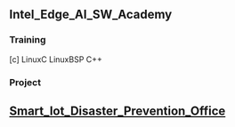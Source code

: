 ## Intel_Edge_AI_SW_Academy

### Training
[c]
LinuxC
LinuxBSP
C++
### Project
[Smart_Iot_Disaster_Prevention_Office](https://github.com/Kim-MS-99/Smart_Iot_Disaster_Prevention_Office)
---
<!--
**Kim-MS-99/Kim-MS-99** is a ✨ _special_ ✨ repository because its `README.md` (this file) appears on your GitHub profile.

Here are some ideas to get you started:

- 🔭 I’m currently working on ...
- 🌱 I’m currently learning ...
- 👯 I’m looking to collaborate on ...
- 🤔 I’m looking for help with ...
- 💬 Ask me about ...
- 📫 How to reach me: ...
- 😄 Pronouns: ...
- ⚡ Fun fact: ...
-->
